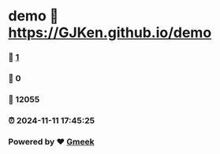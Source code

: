 # demo :link: https://GJKen.github.io/demo 
### :page_facing_up: [1](https://GJKen.github.io/demo/tag.html) 
### :speech_balloon: 0 
### :hibiscus: 12055 
### :alarm_clock: 2024-11-11 17:45:25 
### Powered by :heart: [Gmeek](https://github.com/Meekdai/Gmeek)
